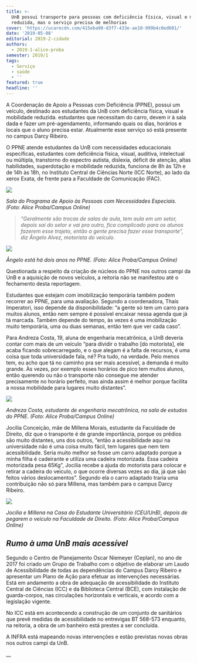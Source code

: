 ```yaml
---
title: >-
  UnB possui transporte para pessoas com deficiência física, visual e mobilidade
  reduzida, mas o serviço precisa de melhorias
cover: 'https://ucarecdn.com/415eba90-d3f7-433e-ae10-999b4c0ed601/'
date: '2019-05-08'
editorial: 2019-2-cidade
authors:
  - 2019-1-alice-proba
semester: 2019/1
tags:
  - Serviço
  - saúde
  - ''
featured: true
headline: ''
---
```

A Coordenação de Apoio a Pessoas com Deficiência (PPNE), possui um veículo, destinado aos estudantes da UnB com deficiência física, visual e mobilidade reduzida.  estudantes que necessitam do carro, devem ir à sala dada  e fazer um pré-agendamento, informando quais os dias, horários e locais que o aluno precisa estar. Atualmente esse serviço só está presente no campus Darcy Ribeiro.

O PPNE atende estudantes da UnB com necessidades educacionais específicas, estudantes com deficiência física, visual, auditiva, intelectual ou múltipla, transtorno do espectro autista, dislexia, déficit de atenção, altas habilidades, superdotação e mobilidade reduzida, funciona de 8h às 12h e de 14h às 18h, no Instituto Central de Ciências Norte (ICC Norte), ao lado da xerox Exata, de frente para a Faculdade de Comunicação (FAC).

![](https://ucarecdn.com/4dfbd4b8-7ab9-42d8-aa6f-3ccd05cc99ad/-/crop/1200x739/0,447/-/preview/)

_Sala do Programa de Apoio às Pessoas com Necessidades Especiais. (Foto: Alice Proba/Campus Online)_

> _“Geralmente são trocas de salas de aula, tem aula em um setor, depois sai do setor e vai pra outro, fica complicado para os alunos fazerem esse trajeto, então a gente precisa fazer esse transporte”, diz Ângelo Alvez, motorista do veículo._

![](https://ucarecdn.com/661f43c5-4b9b-4db6-99da-0d66cbd07868/)

_Ângelo está há dois anos no PPNE. (Foto: Alice Proba/Campus Online)_

Questionada a respeito da criação de núcleos do PPNE nos outros campi da UnB e a aquisição de novos veículos, a reitoria não se manifestou até o fechamento desta reportagem.

Estudantes que estejam com imobilização temporária também podem recorrer ao PPNE, para uma avaliação. Segundo a coordenadora, Thaís Imperatori, isso depende da disponibilidade: “a gente só tem um carro para muitos alunos, então nem sempre é possível encaixar nessa agenda que já tá marcada. Também depende do tempo, às vezes é uma imobilização muito temporária, uma ou duas semanas, então tem que ver cada caso”.

Para Andreza Costa, 19, aluna de engenharia mecatrônica, a UnB deveria contar com mais de um veículo “para dividir o trabalho \[do motorista], ele acaba ficando sobrecarregado, e o que alegam é a falta de recursos, é uma coisa que toda universidade fala, né? Pra tudo, na verdade. Pelo menos tem, eu acho que tá no caminho pra ser mais acessível, a demanda é muito grande. Às vezes, por exemplo esses horários de pico tem muitos alunos, então querendo ou não o transporte não consegue me atender precisamente no horário perfeito, mas ainda assim é melhor porque facilita a nossa mobilidade para lugares muito distantes”.

![](https://ucarecdn.com/d634c903-e79f-4e93-bb5c-eed393765328/)

_Andreza Costa, estudante de engenharia mecatrônica, na sala de estudos do PPNE. (Foto: Alice Proba/Campus Online)_

Jocilia Conceição, mãe de Millena Morais, estudante da Faculdade de Direito, diz que o transporte é de grande importância, porque os prédios são muito distantes, uns dos outros, “então a acessibilidade aqui na universidade não é uma coisa muito fácil, tem lugares que nem tem acessibilidade. Seria muito melhor se fosse um carro adaptado porque a minha filha é cadeirante e utiliza uma cadeira motorizada. Essa cadeira motorizada pesa 65Kg”, Jocilia recebe a ajuda do motorista para colocar e retirar a cadeira do veículo, o que ocorre diversas vezes ao dia, já que são feitos vários deslocamentos”. Segundo ela o carro adaptado traria uma contribuição não só para Millena, mas também para o campus Darcy Ribeiro.

![](https://ucarecdn.com/973e2702-14ab-48b9-b651-d0df25a07b60/)

_Jocilia e Millena na Casa do Estudante Universitário (CEU/UnB), depois de pegarem o veículo na Faculdade de Direito. (Foto: Alice Proba/Campus Online)_

## _Rumo à uma UnB mais acessível_

Segundo o Centro de Planejamento Oscar Niemeyer (Ceplan), no ano de 2017 foi criado um Grupo de Trabalho com o objetivo de elaborar um Laudo de Acessibilidade de todas as dependências do Campus Darcy Ribeiro e apresentar um Plano de Ação para efetuar as intervenções necessárias. Está em andamento a obra de adequação de acessibilidade do Instituto Central de Ciências (ICC) e da Biblioteca Central (BCE), com instalação de guarda-corpos, nas circulações horizontais e verticais, e acordo com a  legislação vigente.

No ICC está em acontecendo a construção de um conjunto de sanitários que prevê medidas de acessibilidade no entrevigas BT 568-573 enquanto, na reitoria, a obra de um banheiro está prestes a ser concluída.

A INFRA está mapeando novas intervenções e estão previstas novas obras nos outros campi da UnB.

__
